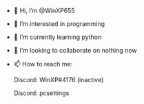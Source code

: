 - 👋 Hi, I’m @WinXP655
- 👀 I’m interested in programming
- 🌱 I’m currently learning python
- 💞️ I’m looking to collaborate on nothing now
- 📫 How to reach me:

  Discord: WinXP#4176 (inactive)

  Discord: pcsettings

<!---
WinXP655/WinXP655 is a ✨ special ✨ repository because its `README.md` (this file) appears on your GitHub profile.
You can click the Preview link to take a look at your changes.
--->

